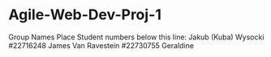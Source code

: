 # Agile-Web-Dev-Proj-1

Group Names
Place Student numbers below this line:
Jakub (Kuba) Wysocki #22716248
James Van Ravestein #22730755
Geraldine